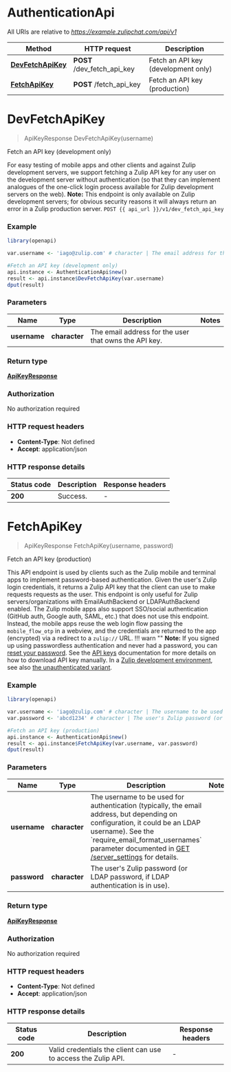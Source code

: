 # AuthenticationApi

All URIs are relative to *https://example.zulipchat.com/api/v1*

Method | HTTP request | Description
------------- | ------------- | -------------
[**DevFetchApiKey**](AuthenticationApi.md#DevFetchApiKey) | **POST** /dev_fetch_api_key | Fetch an API key (development only)
[**FetchApiKey**](AuthenticationApi.md#FetchApiKey) | **POST** /fetch_api_key | Fetch an API key (production)


# **DevFetchApiKey**
> ApiKeyResponse DevFetchApiKey(username)

Fetch an API key (development only)

For easy testing of mobile apps and other clients and against Zulip development servers, we support fetching a Zulip API key for any user on the development server without authentication (so that they can implement analogues of the one-click login process available for Zulip development servers on the web).  **Note:** This endpoint is only available on Zulip development servers; for obvious security reasons it will always return an error in a Zulip production server.  `POST {{ api_url }}/v1/dev_fetch_api_key` 

### Example
```R
library(openapi)

var.username <- 'iago@zulip.com' # character | The email address for the user that owns the API key. 

#Fetch an API key (development only)
api.instance <- AuthenticationApi$new()
result <- api.instance$DevFetchApiKey(var.username)
dput(result)
```

### Parameters

Name | Type | Description  | Notes
------------- | ------------- | ------------- | -------------
 **username** | **character**| The email address for the user that owns the API key.  | 

### Return type

[**ApiKeyResponse**](ApiKeyResponse.md)

### Authorization

No authorization required

### HTTP request headers

 - **Content-Type**: Not defined
 - **Accept**: application/json

### HTTP response details
| Status code | Description | Response headers |
|-------------|-------------|------------------|
| **200** | Success. |  -  |

# **FetchApiKey**
> ApiKeyResponse FetchApiKey(username, password)

Fetch an API key (production)

This API endpoint is used by clients such as the Zulip mobile and terminal apps to implement password-based authentication.  Given the user's Zulip login credentials, it returns a Zulip API key that the client can use to make requests requests as the user.  This endpoint is only useful for Zulip servers/organizations with EmailAuthBackend or LDAPAuthBackend enabled.  The Zulip mobile apps also support SSO/social authentication (GitHub auth, Google auth, SAML, etc.) that does not use this endpoint.  Instead, the mobile apps reuse the web login flow passing the `mobile_flow_otp` in a webview, and the credentials are returned to the app (encrypted) via a redirect to a `zulip://` URL.  !!! warn \"\"     **Note:** If you signed up using passwordless authentication and     never had a password, you can [reset your password](/help/change-your-password).      See the [API keys](/api/api-keys) documentation for     more details on how to download API key manually.  In a [Zulip development environment](https://zulip.readthedocs.io/en/latest/development/overview.html), see also [the unauthenticated variant](/api/dev-fetch-api-key). 

### Example
```R
library(openapi)

var.username <- 'iago@zulip.com' # character | The username to be used for authentication (typically, the email address, but depending on configuration, it could be an LDAP username).  See the `require_email_format_usernames` parameter documented in [GET /server_settings](/api/get-server-settings) for details. 
var.password <- 'abcd1234' # character | The user's Zulip password (or LDAP password, if LDAP authentication is in use). 

#Fetch an API key (production)
api.instance <- AuthenticationApi$new()
result <- api.instance$FetchApiKey(var.username, var.password)
dput(result)
```

### Parameters

Name | Type | Description  | Notes
------------- | ------------- | ------------- | -------------
 **username** | **character**| The username to be used for authentication (typically, the email address, but depending on configuration, it could be an LDAP username).  See the &#x60;require_email_format_usernames&#x60; parameter documented in [GET /server_settings](/api/get-server-settings) for details.  | 
 **password** | **character**| The user&#39;s Zulip password (or LDAP password, if LDAP authentication is in use).  | 

### Return type

[**ApiKeyResponse**](ApiKeyResponse.md)

### Authorization

No authorization required

### HTTP request headers

 - **Content-Type**: Not defined
 - **Accept**: application/json

### HTTP response details
| Status code | Description | Response headers |
|-------------|-------------|------------------|
| **200** | Valid credentials the client can use to access the Zulip API. |  -  |

